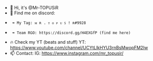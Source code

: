 - 👋 Hi, it's @Mr-TOPUSiR
- 👾 Find me on discord:
-      ➥ My Tag: ᴍ ʀ . ᴛ ᴏ ᴘ ᴜ ꜱ ! ʀ#9928 
-      ➥ Team RGO: https://discord.gg/H4EXGfP (find me here)
- 🔥 Check my YT (beats and stuff)
      YT: https://www.youtube.com/channel/UCYtLlkHYU3rnBsMwopFM2Iw
- 📫 Contact: 
      IG: https://www.instagram.com/mr_topusir/

<!---
Mr-TOPUSiR/Mr-TOPUSiR is a ✨ special ✨ repository because its `README.md` (this file) appears on your GitHub profile.
You can click the Preview link to take a look at your changes.
--->
